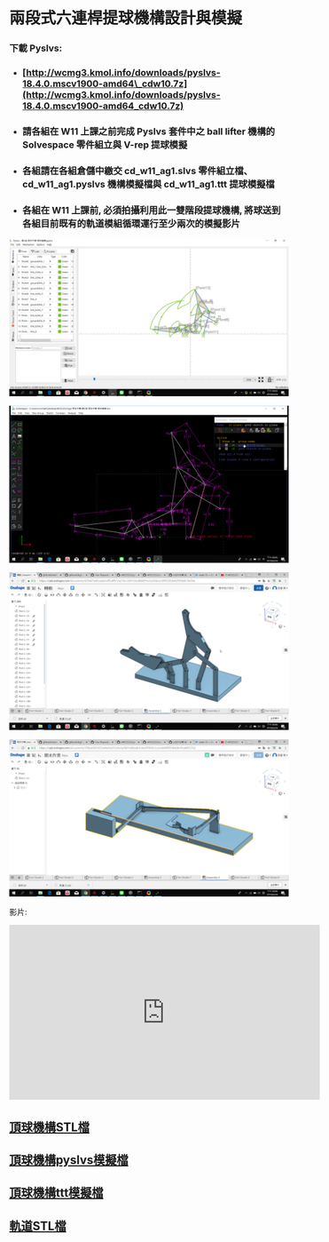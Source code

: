 # 兩段式六連桿提球機構設計與模擬

### 下載 Pyslvs:

* ### [http://wcmg3.kmol.info/downloads/pyslvs-18.4.0.mscv1900-amd64\_cdw10.7z](http://wcmg3.kmol.info/downloads/pyslvs-18.4.0.mscv1900-amd64_cdw10.7z)
* ### 請各組在 W11 上課之前完成 Pyslvs 套件中之 ball lifter 機構的 Solvespace 零件組立與 V-rep 提球模擬
* ### 各組請在各組倉儲中繳交 cd\_w11\_ag1.slvs 零件組立檔、cd\_w11\_ag1.pyslvs 機構模擬檔與 cd\_w11\_ag1.ttt 提球模擬檔
* ### 各組在 W11 上課前, 必須拍攝利用此一雙階段提球機構, 將球送到各組目前既有的軌道模組循環運行至少兩次的模擬影片

![](/assets/pyslvs-18.4.0.mscv1900-amd64_2018-06-26_16-43-47.png)

![](/assets/2018-06-26_16-45-54.png)

![](/assets/chrome_2018-06-26_16-48-18.png)

![](/assets/chrome_2018-06-26_16-48-29.png)

影片:
<iframe width="560" height="315" src="https://www.youtube.com/embed/CMHy38oILMk" frameborder="0" allow="autoplay; encrypted-media" allowfullscreen></iframe>


## [頂球機構STL檔](https://github.com/s40523232/cd2018/blob/gh-pages/%E7%AC%AC3%E7%B5%84%20%E6%9C%9F%E6%9C%AB%E4%BD%9C%E6%A5%AD%20%E6%A9%9F%E6%A7%8B.stl)


## [頂球機構pyslvs模擬檔](https://github.com/s40523232/cd2018/blob/gh-pages/%E7%AC%AC3%E7%B5%84%20%E6%9C%9F%E6%9C%AB%E4%BD%9C%E6%A5%AD%20%E6%8F%90%E7%90%83%E6%A9%9F%E6%A7%8B.pyslvs)

## [頂球機構ttt模擬檔](https://github.com/s40523232/cd2018/blob/gh-pages/%E7%AC%AC3%E7%B5%84%20%E6%9C%9F%E6%9C%AB%E4%BD%9C%E6%A5%AD%20%E6%8F%90%E7%90%83%E6%A9%9F%E6%A7%8B.ttt)

## [軌道STL檔](https://github.com/s40523232/cd2018/blob/gh-pages/%E7%AC%AC3%E7%B5%84%20%E6%9C%9F%E6%9C%AB%E4%BD%9C%E6%A5%AD%20%E8%BB%8C%E9%81%93.stl)



















































































